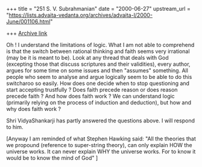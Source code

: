 +++
title = "251 S. V. Subrahmanian"
date = "2000-06-27"
upstream_url = "https://lists.advaita-vedanta.org/archives/advaita-l/2000-June/001106.html"

+++
[Archive link](https://lists.advaita-vedanta.org/archives/advaita-l/2000-June/001106.html)

Oh ! I understand the limitations of logic.  What I am not able to
comprehend is that the switch between rational thinking and faith seems very
irrational (may be it is meant to be).  Look at any thread that deals with
God (excepting those that discuss scriptures and their validities), every
author, argues for some time on some issues and then "assumes" something.
All people who seem to analyse and argue logically seem to be able to do
this switcharoo so easily.  How does one decide when to stop questioning and
start accepting trustfully ?
Does faith precede reason or does reason precede faith ?  And how does faith
work ?  We can understand logic (primarily relying on the process of
induction and deduction), but how and why does faith work ?

Shri VidyaShankarji has partly answered the questions above.  I will respond
to him.

[Anyway I am reminded of what Stephen Hawking said:  "All the theories that
we propound (reference to super-string theory), can only explain HOW the
universe works.  It can never explain WHY the universe works.  For to know
it would be to know the mind of God" ]


